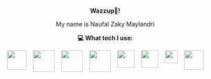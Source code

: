 <div align="center">

**Wazzup👊!**

My name is Naufal Zaky Maylandri  

 **💻 What tech I use:**  

<div style="display: flex; justify-content: center; gap: 15px; flex-wrap: wrap;">
  <img src="https://cdn.worldvectorlogo.com/logos/laravel-3.svg" width="45"/>
  <img src="https://upload.wikimedia.org/wikipedia/commons/thumb/2/27/PHP-logo.svg/711px-PHP-logo.svg.png" width="50"/>
  <img src="https://www.mysql.com/common/logos/logo-mysql-170x115.png" width="50"/>
  <img src="https://cdn.worldvectorlogo.com/logos/tailwind-css-2.svg" width="50"/>
  <img src="https://cdn.worldvectorlogo.com/logos/html-1.svg" width="40"/>
  <img src="https://cdn.worldvectorlogo.com/logos/css-3.svg" width="40"/>
  <img src="https://cdn.worldvectorlogo.com/logos/figma-icon.svg" width="30"/>
  <img src="https://cdn.pixabay.com/photo/2022/01/30/13/33/github-6980894_1280.png" width="45"/>
</div>

</div>






<!--
**NaufalMayland/NaufalMayland** is a ✨ _special_ ✨ repository because its `README.md` (this file) appears on your GitHub profile.

Here are some ideas to get you started:

- 🔭 I’m currently working on ...
- 🌱 I’m currently learning ...
- 👯 I’m looking to collaborate on ...
- 🤔 I’m looking for help with ...
- 💬 Ask me about ...
- 📫 How to reach me: ...
- 😄 Pronouns: ...
- ⚡ Fun fact: ...
-->
